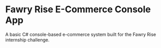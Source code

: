
#  Fawry Rise E-Commerce Console App
A basic C# console-based e-commerce system built for the Fawry Rise internship challenge.
